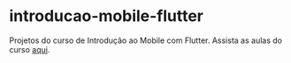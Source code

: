 # introducao-mobile-flutter
Projetos do curso de Introdução ao Mobile com Flutter. Assista as aulas do curso [aqui](https://www.youtube.com/playlist?list=PL370TvW48yBsbYU1Ew_Zzu4IhQa4caxBk).

